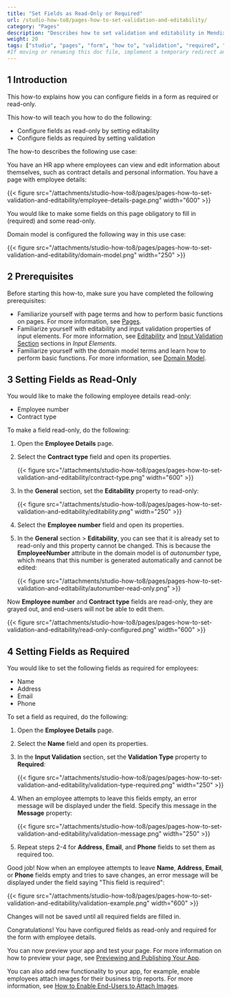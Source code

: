 ```yaml
---
title: "Set Fields as Read-Only or Required"
url: /studio-how-to8/pages-how-to-set-validation-and-editability/
category: "Pages"
description: "Describes how to set validation and editability in Mendix Studio."
weight: 20
tags: ["studio", "pages", "form", "how to", "validation", "required", "read-only", "editability"]
#If moving or renaming this doc file, implement a temporary redirect and let the respective team know they should update the URL in the product. See Mapping to Products for more details.
---
```


## 1 Introduction 

This how-to explains how you can configure fields in a form as required or read-only. 

This how-to will teach you how to do the following:

* Configure fields as read-only by setting editability
* Configure fields as required by setting validation

The how-to describes the following use case: 

You have an HR app where employees can view and edit information about themselves, such as contract details and personal information. You have a page with employee details:

{{< figure src="/attachments/studio-how-to8/pages/pages-how-to-set-validation-and-editability/employee-details-page.png"   width="600"  >}}

You would like to make some fields on this page obligatory to fill in (required) and some read-only.

Domain model is configured the following way in this use case:

{{< figure src="/attachments/studio-how-to8/pages/pages-how-to-set-validation-and-editability/domain-model.png"   width="250"  >}}

## 2 Prerequisites

Before starting this how-to, make sure you have completed the following prerequisites:

* Familiarize yourself with page terms and how to perform basic functions on pages. For more information, see [Pages](/studio8/page-editor/). 
* Familiarize yourself with editability and input validation properties of input elements. For more information, see [Editability](/studio8/page-editor-widgets-input-elements/#editability) and [Input Validation Section](/studio8/page-editor-widgets-input-elements/#validation) sections in *Input Elements*.
* Familiarize yourself with the domain model terms and learn how to perform basic functions. For more information, see [Domain Model](/studio8/domain-models/).

## 3 Setting Fields as Read-Only

You would like to make the following employee details read-only:

* Employee number
* Contract type

To make a field read-only, do the following:

1. Open the **Employee Details** page.

2. Select the **Contract type** field and open its properties.

    {{< figure src="/attachments/studio-how-to8/pages/pages-how-to-set-validation-and-editability/contract-type.png"   width="600"  >}}

3. In the **General** section, set the **Editability** property to read-only:

    {{< figure src="/attachments/studio-how-to8/pages/pages-how-to-set-validation-and-editability/editability.png"   width="250"  >}}

4. Select the **Employee number** field and open its properties.

5. In the **General** section > **Editability**, you can see that it is already set to read-only and this property cannot be changed. This is because the **EmployeeNumber** attribute in the domain model is of *autonumber* type, which means that this number is generated automatically and cannot be edited:

    {{< figure src="/attachments/studio-how-to8/pages/pages-how-to-set-validation-and-editability/autonumber-read-only.png" >}}

Now **Employee number** and **Contract type** fields are read-only, they are grayed out, and end-users will not be able to edit them.

{{< figure src="/attachments/studio-how-to8/pages/pages-how-to-set-validation-and-editability/read-only-configured.png"   width="600"  >}}

## 4 Setting Fields as Required

You would like to set the following fields as required for employees:

* Name
* Address
* Email
* Phone

To set a field as required, do the following:

1. Open the **Employee Details** page.
2. Select the **Name** field and open its properties.
3. In the **Input Validation** section, set the **Validation Type** property to **Required**:

    {{< figure src="/attachments/studio-how-to8/pages/pages-how-to-set-validation-and-editability/validation-type-required.png"   width="250"  >}}

4. When an employee attempts to leave this fields empty, an error message will be displayed under the field. Specify this message in the **Message** property:

    {{< figure src="/attachments/studio-how-to8/pages/pages-how-to-set-validation-and-editability/validation-message.png"   width="250"  >}}

5. Repeat steps 2-4 for **Address**, **Email**, and **Phone** fields to set them as required too. 

Good job! Now when an employee attempts to leave **Name**, **Address**, **Email**, or **Phone** fields empty and tries to save changes, an error message will be displayed under the field saying "This field is required":

{{< figure src="/attachments/studio-how-to8/pages/pages-how-to-set-validation-and-editability/validation-example.png"   width="600"  >}}

Changes will not be saved until all required fields are filled in.

Congratulations! You have configured fields as read-only and required for the form with employee details.

You can now preview your app and test your page. For more information on how to preview your page, see [Previewing and Publishing Your App](/studio8/publishing-app/).

You can also add new functionality to your app, for example, enable employees attach images for their business trip reports. For more information, see [How to Enable End-Users to Attach Images](/studio-how-to8/pages-how-to-attach-images/).
